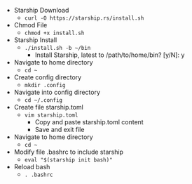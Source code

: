* Starship Download
  * `curl -O https://starship.rs/install.sh`
* Chmod File
  * `chmod +x install.sh`
* Starship Install
  * `./install.sh -b ~/bin`
    * Install Starship,  latest to /path/to/home/bin? [y/N]: y
* Navigate to home directory
  * `cd ~`
* Create config directory
  * `mkdir .config`
* Navigate into config directory
  * `cd ~/.config`
* Create file starship.toml
  * `vim starship.toml`
    * Copy and paste starship.toml content
    * Save and exit file
* Navigate to home directory
  * `cd ~`
* Modify file .bashrc to include starship
  * `eval "$(starship init bash)"`
* Reload bash
  * `. .bashrc`
